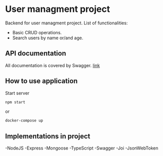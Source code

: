 # User managment project

Backend for user managment project. List of functionalities:

- Basic CRUD operations.
- Search users by name or/and age.

## API documentation

All documentation is covered by Swagger. [link](http://localhost:3000/docs/)

## How to use application

Start server

```sh
npm start
```

or

```sh
docker-compose up
```

## Implementations in project

-NodeJS
-Express
-Mongoose
-TypeScript
-Swagger
-Joi
-JsonWebToken

